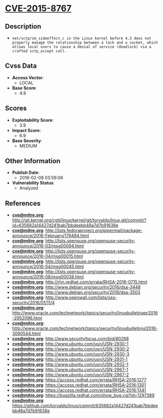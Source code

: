 
# [CVE-2015-8767](https://cve.mitre.org/cgi-bin/cvename.cgi?name=CVE-2015-8767)

## Description

- `net/sctp/sm_sideeffect.c in the Linux kernel before 4.3 does not properly manage the relationship between a lock and a socket, which allows local users to cause a denial of service (deadlock) via a crafted sctp_accept call.`

## Cvss Data

- **Access Vector**:
  - LOCAL
- **Base Score**:
  - 4.9

## Scores

- **Exploitability Score**:
  - 3.9
- **Impact Score**:
  - 6.9
- **Base Severity**:
  - MEDIUM

## Other Information

- **Publish Date**:
  - 2016-02-08 03:59:06
- **Vulnerability Status**:
  - Analyzed

## References

- **cve@mitre.org**: http://git.kernel.org/cgit/linux/kernel/git/torvalds/linux.git/commit/?id=635682a14427d241bab7bbdeebb48a7d7b91638e
- **cve@mitre.org**: http://lists.fedoraproject.org/pipermail/package-announce/2016-February/176484.html
- **cve@mitre.org**: http://lists.opensuse.org/opensuse-security-announce/2016-03/msg00094.html
- **cve@mitre.org**: http://lists.opensuse.org/opensuse-security-announce/2016-04/msg00015.html
- **cve@mitre.org**: http://lists.opensuse.org/opensuse-security-announce/2016-04/msg00045.html
- **cve@mitre.org**: http://lists.opensuse.org/opensuse-security-announce/2016-08/msg00038.html
- **cve@mitre.org**: http://rhn.redhat.com/errata/RHSA-2016-0715.html
- **cve@mitre.org**: http://www.debian.org/security/2016/dsa-3448
- **cve@mitre.org**: http://www.debian.org/security/2016/dsa-3503
- **cve@mitre.org**: http://www.openwall.com/lists/oss-security/2016/01/11/4
- **cve@mitre.org**: http://www.oracle.com/technetwork/topics/security/linuxbulletinapr2016-2952096.html
- **cve@mitre.org**: http://www.oracle.com/technetwork/topics/security/linuxbulletinjul2016-3090544.html
- **cve@mitre.org**: http://www.securityfocus.com/bid/80268
- **cve@mitre.org**: http://www.ubuntu.com/usn/USN-2930-1
- **cve@mitre.org**: http://www.ubuntu.com/usn/USN-2930-2
- **cve@mitre.org**: http://www.ubuntu.com/usn/USN-2930-3
- **cve@mitre.org**: http://www.ubuntu.com/usn/USN-2931-1
- **cve@mitre.org**: http://www.ubuntu.com/usn/USN-2932-1
- **cve@mitre.org**: http://www.ubuntu.com/usn/USN-2967-1
- **cve@mitre.org**: http://www.ubuntu.com/usn/USN-2967-2
- **cve@mitre.org**: https://access.redhat.com/errata/RHSA-2016:1277
- **cve@mitre.org**: https://access.redhat.com/errata/RHSA-2016:1301
- **cve@mitre.org**: https://access.redhat.com/errata/RHSA-2016:1341
- **cve@mitre.org**: https://bugzilla.redhat.com/show_bug.cgi?id=1297389
- **cve@mitre.org**: https://github.com/torvalds/linux/commit/635682a14427d241bab7bbdeebb48a7d7b91638e
